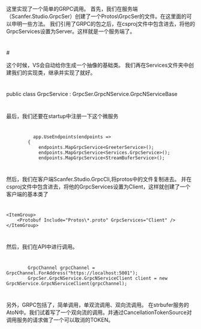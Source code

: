 ﻿这里实现了一个简单的GRPC调用。
首先，我们在服务端（Scanfer.Studio.GrpcSer）创建了一个Protos\GrpcSer的文件。在这里面的可以申明一些方法。
我们引用了GRPC的包之后，在csproj文件中包含进去，将他的GrpcServices设置为Server。这样就是一个服务端了。
  #
  <ItemGroup>
	  <Protobuf Include="Protos\*.proto" GrpcServices="Server" />
  </ItemGroup>
  #

  这个时候，VS会自动给你生成一个抽像的基础类。
  我们再在Services文件夹中创建我们的实现类，继承并实现了就好。
  #
  public class GrpcService : GrpcSer.GrpcNService.GrpcNServiceBase
  #

  最后，我们还要在startup中注册一下这个微服务
  #
              app.UseEndpoints(endpoints =>
            {
                endpoints.MapGrpcService<GreeterService>();
                endpoints.MapGrpcService<Services.GrpcService>();
                endpoints.MapGrpcService<StreamBuferService>();

  #

  然后，我们在客户端Scanfer.Studio.GrpcCli,将protos中的文件复制进去。
  并在csproj文件中包含进去，将他的GrpcServices设置为Client，这样就创建了一个客户端的基本类了
  #
  	<ItemGroup>
		<Protobuf Include="Protos\*.proto" GrpcServices="Client" />
	</ItemGroup>
  #

  然后，我们在API中进行调用。
  #
            GrpcChannel grpcChannel = GrpcChannel.ForAddress("https://localhost:5001");
            GrpcSer.GrpcNService.GrpcNServiceClient client = new GrpcNService.GrpcNServiceClient(grpcChannel);
  #


  另外，GRPC包括了，简单调用，单双流调用、双向流调用。
  在strbufer服务的AtoN中。我们试着写了一个双向流的调用。并通过CancellationTokenSource对调用服务的请求做了一个可以取消的TOKEN。

